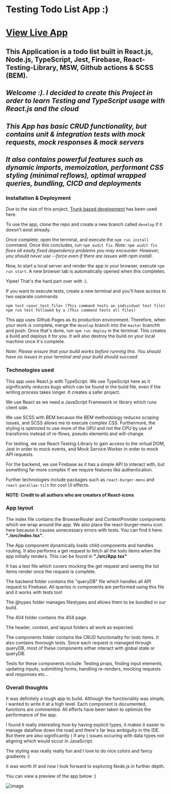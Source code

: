 # Testing Todo List App :)
# [View Live App](https://nothile-moyo-git.github.io/react-typescript/)

## This Application is a todo list built in React.js, Node.js, TypeScript, Jest, Firebase, React-Testing-Library, MSW, Github actions & SCSS (BEM).

## *Welcome :). I decided to create this Project in order to learn Testing and TypeScript usage with React.js and the cloud*
## *This App has basic CRUD functionality, but contains unit & integration tests with mock requests, mock responses & mock servers*
## *It also contains powerful features such as dynamic imports, memoization, performant CSS styling (minimal reflows), optimal wrapped queries, bundling, CICD and deployments*

### Installation & Deployment

Due to the size of this project, [Trunk based development](https://trunkbaseddevelopment.com/) has been used here.

To use the app, clone the repo and create a new branch called `develop` if it doesn't exist already.

Once complete, open the terminal, and execute the `npm run install` command.
Once this concludes, run `npm audit fix`.
*Note: `npm audit fix` fixes all easily fixed dependency problems you may encounter. However, you should never use --force even if there are issues with npm install*.

Now, to start a local server and render the app in your browser, execute `npm run start`. A new browser tab is automatically opened when this completes.

Yipee! That's the hard part over with :).

If you want to execute tests, create a new terminal and you'll have access to two separate commands
```
npm test <your_test_file> (This command tests an individual test file)
npm run test followed by a (This command tests all files)
```

This app uses Github Pages as its production environment. Therefore, when your work is complete, merge the `develop` branch into the `master` branchh and push.
Once that's done, run `npm run deploy` in the terminal. This creates a build and deploys it for you. It will also destroy the build on your local machine once it's complete.

*Note: Please ensure that your build works before running this. You should have no issues in your terminal and your build should succeed*

### Technologies used
This app uses React.js with TypeScript. We use TypeScript here as it significantly reduces bugs which can be found in the build file, even if the writing process takes longer. It creates a safer project.

We use React as we need a JavaScript Framework or library which runs client side.

We use SCSS with BEM because the BEM methodology reduces scoping issues, and SCSS allows me to execute complex CSS. Furthermore, the styling is optmized to use more of the GPU and not the CPU by use of transforms instead of re-flows, pseudo elements and will-change.

For testing, we use React-Testing-Library to gain access to the virtual DOM, Jest in order to mock events, and Mock Service Worker in order to mock API requests. 

For the backend, we use Firebase as it has a simple API to interact with, but something far more complex if we require features like authentication.

Further technologies include packages such as `react-burger-menu` and `react-parallax-tilt` for cool UI effects.

**NOTE: Credit to all authors who are creators of React-icons**

### App layout

The index file contains the BrowserRouter and ContextProvider components which we wrap around the app. We also place the react-burger-menu icon here because it causes unnecessary errors with tests. You can find it here: **"./src/index.tsx".**

The App component dynamically loads child components and handles routing. It also performs a get request to fetch all the todo items when the app initially renders. This can be found in **"./src/App.tsx"**

It has a test file which covers mocking the get request and seeing the list items render once the request is complete.

The backend folder contains the "queryDB" file which handles all API request to Firebase. All queries in components are performed using this file and it works with tests too!

The @types folder manages filestypes and allows them to be bundled in our build. 

The 404 folder contains the 404 page. 

The header, context, and layout folders all work as expected.

The components folder contains the CRUD functionality for todo items. It also contains thorough tests. Since each request is managed through queryDB, most of these components either interact with global state or queryDB. 

Tests for these components include: Testing props, finding input elements, updating inputs, submitting forms, handling re-renders, mocking requests and responses etc...

### Overall thoughts

It was definitely a tough app to build. Although the functionality was simple, I wanted to write it at a high level. Each component is documented, functions are commented. All efforts have been taken to optimize the performance of the app.

I found it really interesting how by having explicit types, it makes it easier to manage dataflow down the road and there's far less ambiguity in the IDE.
But there are also significantly ( if any ) issues occuring with data types not aligning which would occur in JavaScript.

The styling was really really fun and I love to do nice colors and fancy gradients :)

It was worth it! and now I look forward to exploring Node.js in further depth.

You can view a preview of the app below :)

![image](https://user-images.githubusercontent.com/15236959/219503519-6aca51b4-113f-4248-b412-381f0aaa9c88.png)
